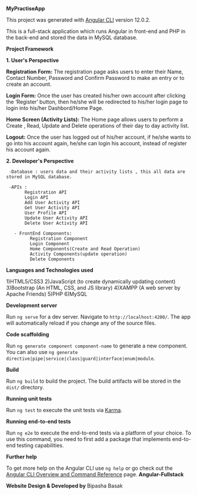 **MyPractiseApp**

This project was generated with [Angular CLI](https://github.com/angular/angular-cli) version 12.0.2.

This is a full-stack application which runs Angular in front-end and PHP in the back-end and stored the data in MySQL database.

**Project Framework**


**1. User's Perspective**

   **Registration Form:** The registration page asks users to enter their Name, Contact Number, Password and Confirm Password to make an entry or to create an account. 
   
   **Login Form:** Once the user has created his/her own account after clicking the ‘Register’ button, then he/she will be redirected to his/her login page to login into his/her 
                       Dashbord/Home Page.
                       
   **Home Screen (Activity Lists):** The Home page allows users to perform a Create , Read, Update and Delete operations of their day to day activity list.
   
   **Logout:** Once the user has logged out of his/her account, if he/she wants to go into his account again, he/she can login his account, instead of register his account        again.
   

**2. Developer's Perspective**

     -Database : users data and their activity lists , this all data are stored in MySQL database. 

     -APIs :
           Registration API
           Login API
           Add User Activity API
           Get User Activity API
           User Profile API
           Update User Activity API
           Delete User Activity API
            
       - FrontEnd Components:
             Registration Component
             Login Component
             Home Components(Create and Read Operation)
             Activity Components(update operation)
             Delete Components
             
**Languages and Technologies used**

1)HTML5/CSS3
2)JavaScript (to create dynamically updating content)
3)Bootstrap (An HTML, CSS, and JS library)
4)XAMPP (A web server by Apache Friends)
5)PHP
6)MySQL

**Development server**

Run `ng serve` for a dev server. Navigate to `http://localhost:4200/`. The app will automatically reload if you change any of the source files.

**Code scaffolding**

Run `ng generate component component-name` to generate a new component. You can also use `ng generate directive|pipe|service|class|guard|interface|enum|module`.

**Build**

Run `ng build` to build the project. The build artifacts will be stored in the `dist/` directory.

**Running unit tests**

Run `ng test` to execute the unit tests via [Karma](https://karma-runner.github.io).

**Running end-to-end tests**

Run `ng e2e` to execute the end-to-end tests via a platform of your choice. To use this command, you need to first add a package that implements end-to-end testing capabilities.

**Further help**

To get more help on the Angular CLI use `ng help` or go check out the [Angular CLI Overview and Command Reference](https://angular.io/cli) page.
**Angular-Fullstack**


**Website Design & Developed by**
Bipasha Basak
